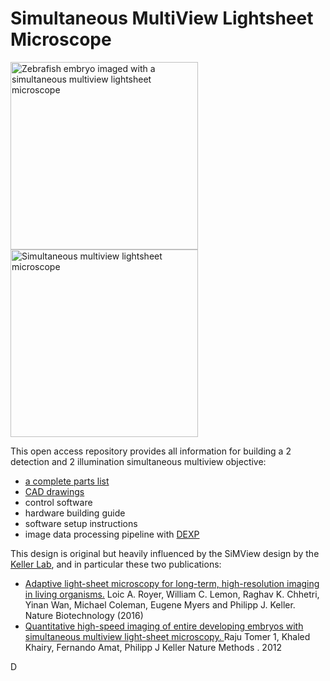 # Simultaneous MultiView Lightsheet Microscope #

<img height="300" alt="Zebrafish embryo imaged with a simultaneous multiview lightsheet microscope" src="https://user-images.githubusercontent.com/1870994/200694511-778bb4c6-633c-483f-8e78-47ba3fc8b425.png"> <img height="300" alt="Simultaneous multiview lightsheet microscope" src="https://user-images.githubusercontent.com/1870994/200697163-249cf883-636f-4fff-bc5c-066486317ff5.PNG">

This open access repository provides all information for building a 2 detection and 2 illumination simultaneous multiview objective:
- [a complete parts list](../../wiki/Multiview-Lightsheet-Microscope-Parts-List)
- [CAD drawings]()
- control software 
- hardware building guide
- software setup instructions
- image data processing pipeline with [DEXP](https://github.com/royerlab/dexp)

This design is original but heavily influenced by the SiMView design by the [Keller Lab](https://www.janelia.org/lab/keller-lab), and in particular these two publications: 
- [Adaptive light-sheet microscopy for long-term, high-resolution imaging in living organisms.](https://doi.org/10.1038/nbt.3708) Loic A. Royer, William C. Lemon, Raghav K. Chhetri, Yinan Wan, Michael Coleman, Eugene Myers and Philipp J. Keller. Nature Biotechnology (2016)
- [Quantitative high-speed imaging of entire developing embryos with simultaneous multiview light-sheet microscopy. ](https://doi.org/10.1038/nmeth.2062) Raju Tomer 1, Khaled Khairy, Fernando Amat, Philipp J Keller Nature Methods
. 2012 

D
